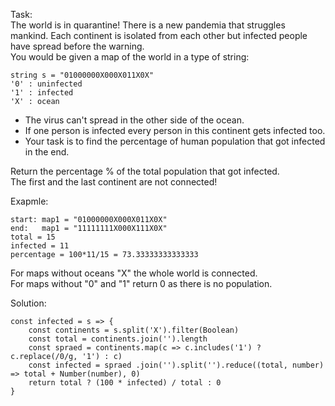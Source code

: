 Task:  
The world is in quarantine! There is a new pandemia that struggles mankind. Each continent is isolated from each other but infected people have spread before the warning.  
You would be given a map of the world in a type of string:

```
string s = "01000000X000X011X0X"
'0' : uninfected
'1' : infected
'X' : ocean
```

- The virus can't spread in the other side of the ocean.
- If one person is infected every person in this continent gets infected too.
- Your task is to find the percentage of human population that got infected in the end.  

Return the percentage % of the total population that got infected.  
The first and the last continent are not connected!  

Exapmle:

```
start: map1 = "01000000X000X011X0X"
end:   map1 = "11111111X000X111X0X"
total = 15
infected = 11
percentage = 100*11/15 = 73.33333333333333
```
For maps without oceans "X" the whole world is connected.  
For maps without "0" and "1" return 0 as there is no population.

Solution:  

```
const infected = s => {
    const continents = s.split('X').filter(Boolean)
    const total = continents.join('').length
    const spraed = continents.map(c => c.includes('1') ? c.replace(/0/g, '1') : c)
    const infected = spraed .join('').split('').reduce((total, number) => total + Number(number), 0)
    return total ? (100 * infected) / total : 0
}
```
